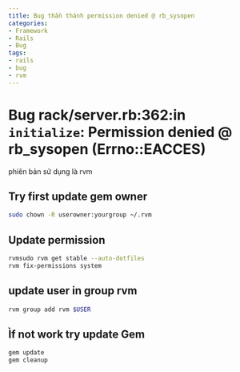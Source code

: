 ```yaml
---
title: Bug thần thánh permission denied @ rb_sysopen
categories:
- Framework
- Rails
- Bug
tags:
- rails
- bug
- rvm
---
```


# Bug rack/server.rb:362:in `initialize`: Permission denied @ rb_sysopen  (Errno::EACCES)
phiên bản sử dụng là rvm 
## Try first update gem owner
```sh
sudo chown -R userowner:yourgroup ~/.rvm
```
## Update permission 
```sh 
rvmsudo rvm get stable --auto-dotfiles
rvm fix-permissions system
```
## update user in group rvm
```sh
rvm group add rvm $USER
```
## Ìf not work try update Gem 
```sh
gem update 
gem cleanup
```

